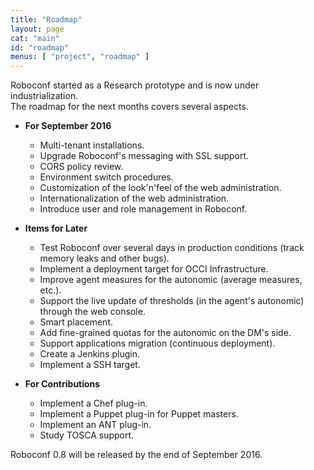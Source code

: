 ```yaml
---
title: "Roadmap"
layout: page
cat: "main"
id: "roadmap"
menus: [ "project", "roadmap" ]
---
```


Roboconf started as a Research prototype and is now under industrialization.  
The roadmap for the next months covers several aspects.

<!-- 
	 &nbsp; <span class="glyphicon glyphicon-ok"></span>
	 &nbsp; <span class="glyphicon glyphicon-time"></span>
-->


* **For September 2016**

	* Multi-tenant installations.
	* Upgrade Roboconf's messaging with SSL support.
	* CORS policy review.
	* Environment switch procedures.
	* Customization of the look'n'feel of the web administration.
	* Internationalization of the web administration.
	* Introduce user and role management in Roboconf.


* **Items for Later**

	* Test Roboconf over several days in production conditions (track memory leaks and other bugs).
	* Implement a deployment target for OCCI Infrastructure.
	* Improve agent measures for the autonomic (average measures, etc.).
	* Support the live update of thresholds (in the agent's autonomic) through the web console.
	* Smart placement.
	* Add fine-grained quotas for the autonomic on the DM's side.
	* Support applications migration (continuous deployment).
	* Create a Jenkins plugin.
	* Implement a SSH target.


* **For Contributions**

	* Implement a Chef plug-in.
	* Implement a Puppet plug-in for Puppet masters.
	* Implement an ANT plug-in.
	* Study TOSCA support.


Roboconf 0.8 will be released by the end of September 2016.
